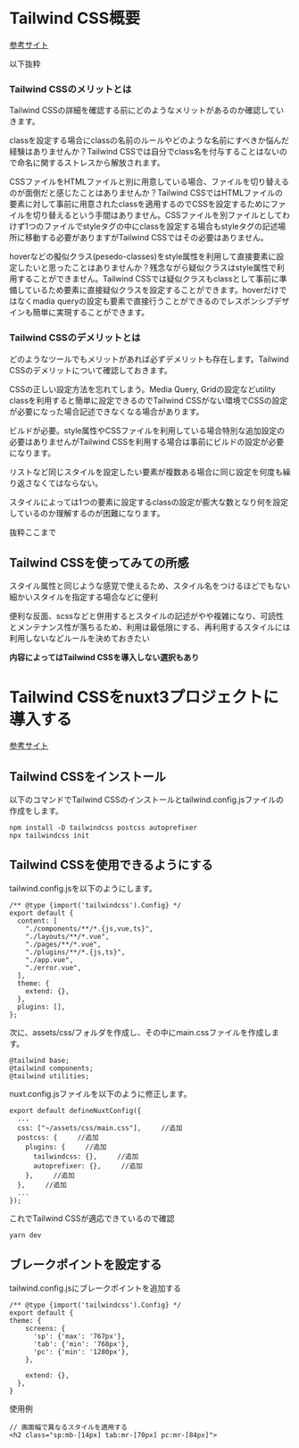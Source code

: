 # Tailwind CSS概要
[参考サイト](https://reffect.co.jp/html/tailwindcss-for-beginners)

以下抜粋

### Tailwind CSSのメリットとは
Tailwind CSSの詳細を確認する前にどのようなメリットがあるのか確認していきます。

classを設定する場合にclassの名前のルールやどのような名前にすべきか悩んだ経験はありませんか？Tailwind CSSでは自分でclass名を付与することはないので命名に関するストレスから解放されます。

CSSファイルをHTMLファイルと別に用意している場合、ファイルを切り替えるのが面倒だと感じたことはありませんか？Tailwind CSSではHTMLファイルの要素に対して事前に用意されたclassを適用するのでCSSを設定するためにファイルを切り替えるという手間はありません。CSSファイルを別ファイルとしてわけず1つのファイルでstyleタグの中にclassを設定する場合もstyleタグの記述場所に移動する必要がありますがTailwind CSSではその必要はありません。

hoverなどの擬似クラス(pesedo-classes)をstyle属性を利用して直接要素に設定したいと思ったことはありませんか？残念ながら疑似クラスはstyle属性で利用することができません。Tailwind CSSでは疑似クラスもclassとして事前に準備しているため要素に直接疑似クラスを設定することができます。hoverだけではなくmadia queryの設定も要素で直接行うことができるのでレスポンシブデザインも簡単に実現することができます。

### Tailwind CSSのデメリットとは
どのようなツールでもメリットがあれば必ずデメリットも存在します。Tailwind CSSのデメリットについて確認しておきます。

CSSの正しい設定方法を忘れてしまう。Media Query, Gridの設定などutility classを利用すると簡単に設定できるのでTailwind CSSがない環境でCSSの設定が必要になった場合記述できなくなる場合があります。

ビルドが必要。style属性やCSSファイルを利用している場合特別な追加設定の必要はありませんがTailwind CSSを利用する場合は事前にビルドの設定が必要になります。

リストなど同じスタイルを設定したい要素が複数ある場合に同じ設定を何度も繰り返さなくてはならない。

スタイルによっては1つの要素に設定するclassの設定が膨大な数となり何を設定しているのか理解するのが困難になります。


抜粋ここまで

## Tailwind CSSを使ってみての所感
スタイル属性と同じような感覚で使えるため、スタイル名をつけるほどでもない細かいスタイルを指定する場合などに便利

便利な反面、scssなどと併用するとスタイルの記述がやや複雑になり、可読性とメンテナンス性が落ちるため、利用は最低限にする、再利用するスタイルには利用しないなどルールを決めておきたい

**内容によってはTailwind CSSを導入しない選択もあり**


# Tailwind CSSをnuxt3プロジェクトに導入する
[参考サイト](https://qiita.com/keitaMax/items/1a28eea86f163fd2952f)

## Tailwind CSSをインストール
以下のコマンドでTailwind CSSのインストールとtailwind.config.jsファイルの作成をします。
```
npm install -D tailwindcss postcss autoprefixer
npx tailwindcss init
```

## Tailwind CSSを使用できるようにする
tailwind.config.jsを以下のようにします。
```
/** @type {import('tailwindcss').Config} */
export default {
  content: [
    "./components/**/*.{js,vue,ts}",
    "./layouts/**/*.vue",
    "./pages/**/*.vue",
    "./plugins/**/*.{js,ts}",
    "./app.vue",
    "./error.vue",
  ],
  theme: {
    extend: {},
  },
  plugins: [],
};
```

次に、assets/css/フォルダを作成し、その中にmain.cssファイルを作成します。

```
@tailwind base;
@tailwind components;
@tailwind utilities;
```

nuxt.config.jsファイルを以下のように修正します。

```
export default defineNuxtConfig({
  ...
  css: ["~/assets/css/main.css"],     //追加
  postcss: {     //追加
    plugins: {     //追加
      tailwindcss: {},     //追加
      autoprefixer: {},     //追加
    },     //追加
  },     //追加
  ...
});
```

これでTailwind CSSが適応できているので確認
```
yarn dev
```

## ブレークポイントを設定する
tailwind.config.jsにブレークポイントを追加する
```
/** @type {import('tailwindcss').Config} */
export default {
theme: {
    screens: {
      'sp': {'max': '767px'},
      'tab': {'min': '768px'},
      'pc': {'min': '1280px'},
    },

    extend: {},
  },
}
```
使用例
```
// 画面幅で異なるスタイルを適用する
<h2 class="sp:mb-[14px] tab:mr-[70px] pc:mr-[84px]"> 
```